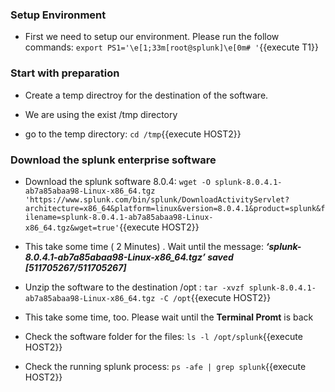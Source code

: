 ### Setup Environment
- First we need to setup our environment. Please run the follow commands:
`export PS1='\e[1;33m[root@splunk]\e[0m# '`{{execute T1}}

### Start with preparation
- Create a temp directroy for the destination of the software.
- We are using the exist /tmp directory

- go to the temp directory: `cd /tmp`{{execute HOST2}}

### Download the splunk enterprise software
- Download the splunk software 8.0.4: `wget -O splunk-8.0.4.1-ab7a85abaa98-Linux-x86_64.tgz 'https://www.splunk.com/bin/splunk/DownloadActivityServlet?architecture=x86_64&platform=linux&version=8.0.4.1&product=splunk&filename=splunk-8.0.4.1-ab7a85abaa98-Linux-x86_64.tgz&wget=true'`{{execute HOST2}}

- This take some time ( 2 Minutes) . Wait until the message:
***‘splunk-8.0.4.1-ab7a85abaa98-Linux-x86_64.tgz’ saved [511705267/511705267]***

- Unzip the software to the destination /opt : `tar -xvzf splunk-8.0.4.1-ab7a85abaa98-Linux-x86_64.tgz -C /opt`{{execute HOST2}}

- This take some time, too. Please wait until the **Terminal Promt** is back

- Check the software folder for the files:
`ls -l /opt/splunk`{{execute HOST2}}

- Check the running splunk process:
`ps -afe | grep splunk`{{execute HOST2}}


